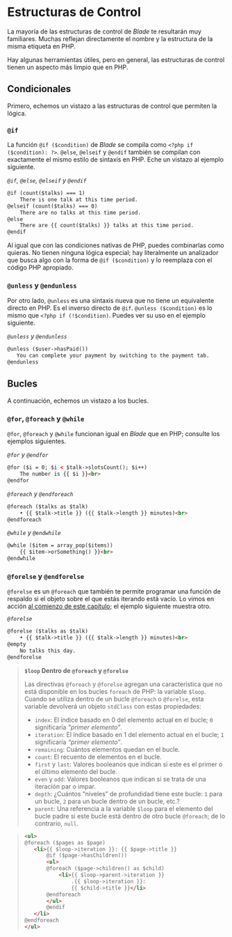 # Estructuras de Control

La mayoría de las estructuras de control de _Blade_ te resultarán muy familiares. Muchas reflejan directamente el nombre y la estructura de la misma etiqueta en PHP.

Hay algunas herramientas útiles, pero en general, las estructuras de control tienen un aspecto más limpio que en PHP.

## Condicionales

Primero, echemos un vistazo a las estructuras de control que permiten la lógica.

### `@if`

La función `@if ($condition)` de _Blade_ se compila como `<?php if ($condition): ?>`. `@else`, `@elseif` y `@endif` también se compilan con exactamente el mismo estilo de sintaxis en PHP. Eche un vistazo al ejemplo siguiente.

_`@if`, `@else`, `@elseif` y `@endif`_

```html
@if (count($talks) === 1)
    There is one talk at this time period.
@elseif (count($talks) === 0)
    There are no talks at this time period.
@else
    There are {{ count($talks) }} talks at this time period.
@endif
```
Al igual que con las condiciones nativas de PHP, puedes combinarlas como quieras. No tienen ninguna lógica especial; hay literalmente un analizador que busca algo con la forma de `@if ($condition)` y lo reemplaza con el código PHP apropiado.

### `@unless` y `@endunless`

Por otro lado, `@unless` es una sintaxis nueva que no tiene un equivalente directo en PHP. Es el inverso directo de `@if`. `@unless ($condition)` es lo mismo que `<?php if (!$condition)`. Puedes ver su uso en el ejemplo siguiente.

_`@unless` y `@endunless`_
```html
@unless ($user->hasPaid())
   You can complete your payment by switching to the payment tab.
@endunless
```

## Bucles

A continuación, echemos un vistazo a los bucles.

### `@for`, `@foreach` y `@while`

`@for`, `@foreach` y `@while` funcionan igual en _Blade_ que en PHP; consulte los ejemplos siguientes.

_`@for` y `@endfor`_
```html
@for ($i = 0; $i < $talk->slotsCount(); $i++)
    The number is {{ $i }}<br>
@endfor
```

_`@foreach` y `@endforeach`_
```html
@foreach ($talks as $talk)
    • {{ $talk->title }} ({{ $talk->length }} minutes)<br>
@endforeach
```

_`@while` y `@endwhile`_
```html
@while ($item = array_pop($items))
    {{ $item->orSomething() }}<br>
@endwhile
```

### `@forelse` y `@endforelse`

`@forelse` es un `@foreach` que también te permite programar una función de respaldo si el objeto sobre el que estás iterando está vacío. Lo vimos en acción [al comienzo de este capítulo](./echoing-data.html); el ejemplo siguiente muestra otro.

_`@forelse`_
```html
@forelse ($talks as $talk)
    • {{ $talk->title }} ({{ $talk->length }} minutes)<br>
@empty
    No talks this day.
@endforelse
```

>**`$loop` Dentro de `@foreach` y `@forelse`**
>
>Las directivas `@foreach` y `@forelse` agregan una característica que no está disponible en los bucles `foreach` de PHP: la variable `$loop`. Cuando se utiliza dentro de un bucle `@foreach` o `@forelse`, esta variable devolverá un objeto `stdClass` con estas propiedades:
>- `index`: El índice basado en 0 del elemento actual en el bucle; `0` significaría _"primer elemento"_.
>- `iteration`: El índice basado en 1 del elemento actual en el bucle; `1` significaría _“primer elemento”_.
>- `remaining`: Cuántos elementos quedan en el bucle.
>- `count`: El recuento de elementos en el bucle.
>- `first` y `last`: Valores booleanos que indican si este es el primer o el último elemento del bucle.
>- `even` y `odd`: Valores booleanos que indican si se trata de una iteración par o impar.
>- `depth`: ¿Cuántos “niveles” de profundidad tiene este bucle: `1` para un bucle, `2` para un bucle dentro de un bucle, etc.?
>- `parent`: Una referencia a la variable `$loop` para el elemento del bucle padre si este bucle está dentro de otro bucle `@foreach`; de lo contrario, `null`.

>```html
><ul>
>@foreach ($pages as $page)
>    <li>{{ $loop->iteration }}: {{ $page->title }}
>        @if ($page->hasChildren())
>        <ul>
>        @foreach ($page->children() as $child)
>            <li>{{ $loop->parent->iteration }}
>                .{{ $loop->iteration }}:
>                {{ $child->title }}</li>
>        @endforeach
>        </ul>
>        @endif
>    </li>
>@endforeach
></ul>
>```

